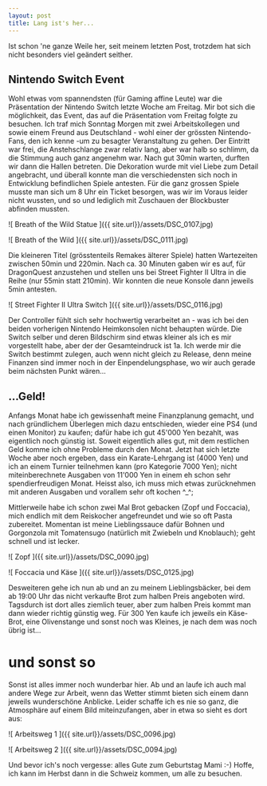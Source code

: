 ```yaml
---
layout: post
title: Lang ist's her... 
---
```


Ist schon 'ne ganze Weile her, seit meinem letzten Post, trotzdem hat sich nicht besonders viel geändert seither.

## Nintendo Switch Event
Wohl etwas vom spannendsten (für Gaming affine Leute) war die Präsentation der Nintendo Switch letzte Woche am Freitag. Mir bot sich die möglichkeit, das Event, das auf die Präsentation vom Freitag folgte zu besuchen. Ich traf mich Sonntag Morgen mit zwei Arbeitskollegen und sowie einem Freund aus Deutschland - wohl einer der grössten Nintendo-Fans, den ich kenne -um zu besagter Veranstaltung zu gehen. Der Eintritt war frei, die Anstehschlange zwar relativ lang, aber war halb so schlimm, da die Stimmung auch ganz angenehm war.
Nach gut 30min warten, durften wir dann die Hallen betreten. Die Dekoration wurde mit viel Liebe zum Detail angebracht, und überall konnte man die verschiedensten sich noch in Entwicklung befindlichen Spiele antesten.
Für die ganz grossen Spiele musste man sich um 8 Uhr ein Ticket besorgen, was wir im Voraus leider nicht wussten, und so und lediglich mit Zuschauen der Blockbuster abfinden mussten.

![ Breath of the Wild Statue ]({{ site.url}}/assets/DSC_0107.jpg)

![ Breath of the Wild ]({{ site.url}}/assets/DSC_0111.jpg)

Die kleineren Titel (grösstenteils Remakes älterer Spiele) hatten Wartezeiten zwischen 50min und 220min. Nach ca. 30 Minuten gaben wir es auf, für DragonQuest anzustehen und stellen uns bei Street Fighter II Ultra in die Reihe (nur 55min statt 210min). Wir konnten die neue Konsole dann jeweils 5min antesten. 

![ Street Fighter II Ultra Switch ]({{ site.url}}/assets/DSC_0116.jpg)

Der Controller fühlt sich sehr hochwertig verarbeitet an - was ich bei den beiden vorherigen Nintendo Heimkonsolen nicht behaupten würde. Die Switch selber und deren Bildschirm sind etwas kleiner als ich es mir vorgestellt habe, aber der der Gesamteindruck ist 1a. Ich werde mir die Switch bestimmt zulegen, auch wenn nicht gleich zu Release, denn meine Finanzen sind immer noch in der Einpendelungsphase, wo wir auch gerade beim nächsten Punkt wären...


## ...Geld!
Anfangs Monat habe ich gewissenhaft meine Finanzplanung gemacht, und nach gründlichem Überlegen mich dazu entschieden, wieder eine PS4 (und einen Monitor) zu kaufen; dafür habe ich gut 45'000 Yen bezahlt, was eigentlich noch günstig ist. Soweit eigentlich alles gut, mit dem restlichen Geld komme ich ohne Probleme durch den Monat.
Jetzt hat sich letzte Woche aber noch ergeben, dass ein Karate-Lehrgang ist (4000 Yen) und ich an einem Turnier teilnehmen kann (pro Kategorie 7000 Yen); nicht miteinberechnete Ausgaben von 11'000 Yen in einem eh schon sehr spendierfreudigen Monat. Heisst also, ich muss mich etwas zurücknehmen mit anderen Ausgaben und vorallem sehr oft kochen ^_^;

Mittlerweile habe ich schon zwei Mal Brot gebacken (Zopf und Foccacia), mich endlich mit dem Reiskocher angefreundet und wie so oft Pasta zubereitet. Momentan ist meine Lieblingssauce dafür Bohnen und Gorgonzola mit Tomatensugo (natürlich mit Zwiebeln und Knoblauch); geht schnell und ist lecker.

![ Zopf ]({{ site.url}}/assets/DSC_0090.jpg)

![ Foccacia und Käse ]({{ site.url}}/assets/DSC_0125.jpg)

Desweiteren gehe ich nun ab und an zu meinem Lieblingsbäcker, bei dem ab 19:00 Uhr das nicht verkaufte Brot zum halben Preis angeboten wird. Tagsdurch ist dort alles ziemlich teuer, aber zum halben Preis kommt man dann wieder richtig günstig weg. Für 300 Yen kaufe ich jeweils ein Käse-Brot, eine Olivenstange und sonst noch was Kleines, je nach dem was noch übrig ist...


# und sonst so
Sonst ist alles immer noch wunderbar hier. Ab und an laufe ich auch mal andere Wege zur Arbeit, wenn das Wetter stimmt bieten sich einem dann jeweils wunderschöne Anblicke.
Leider schaffe ich es nie so ganz, die Atmosphäre auf einem Bild miteinzufangen, aber in etwa so sieht es dort aus:


![ Arbeitsweg 1 ]({{ site.url}}/assets/DSC_0096.jpg)

![ Arbeitsweg 2 ]({{ site.url}}/assets/DSC_0094.jpg)

Und bevor ich's noch vergesse: alles Gute zum Geburtstag Mami :-)
Hoffe, ich kann im Herbst dann in die Schweiz kommen, um alle zu besuchen.
